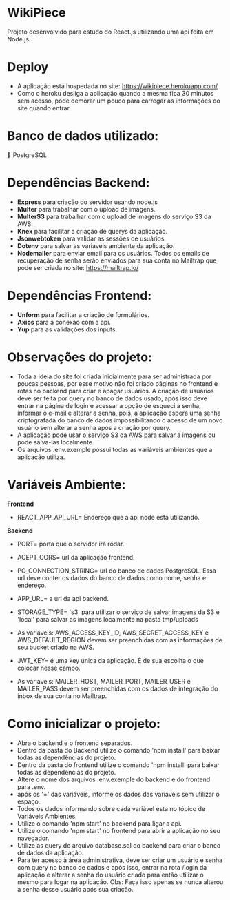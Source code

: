 # WikiPiece
Projeto desenvolvido para estudo do React.js utilizando uma api feita em Node.js.

# Deploy
- A aplicação está hospedada no site: https://wikipiece.herokuapp.com/
- Como o heroku desliga a aplicação quando a mesma fica 30 minutos sem acesso, pode demorar um pouco para carregar as informações do site quando entrar.

# Banco de dados utilizado:
:elephant: PostgreSQL

# Dependências Backend:

- **Express** para criação do servidor usando node.js
- **Multer** para trabalhar com o upload de imagens.
- **MulterS3** para trabalhar com o upload de imagens do serviço S3 da AWS.
- **Knex** para facilitar a criação de querys da aplicação.
- **Jsonwebtoken** para validar as sessões de usuários.
- **Dotenv** para salvar as variaveis ambiente da aplicação.
- **Nodemailer** para enviar email para os usuários. Todos os emails de recuperação de senha serão enviados para sua conta no Mailtrap que pode ser criada no site: https://mailtrap.io/

# Dependências Frontend:

- **Unform** para facilitar a criação de formulários.
- **Axios** para a conexão com a api.
- **Yup** para as validações dos inputs.

# Observações do projeto:

- Toda a ideia do site foi criada inicialmente para ser administrada por poucas pessoas, por esse motivo não foi criado páginas no frontend e rotas no backend para criar e apagar usuários. A criação de usuários deve ser feita por query no banco de dados usado, após isso deve entrar na página de login e acessar a opção de esqueci a senha, informar o e-mail e alterar a senha, pois, a aplicação espera uma senha criptografada do banco de dados impossibilitando o acesso de um novo usuário sem alterar a senha após a criação por query.
- A aplicação pode usar o serviço S3 da AWS para salvar a imagens ou pode salva-las localmente.
- Os arquivos .env.exemple possui todas as variáveis ambientes que a aplicação utiliza.

# Variáveis Ambiente:

**Frontend**

- REACT_APP_API_URL= Endereço que a api node esta utilizando.

**Backend**

- PORT= porta que o servidor irá rodar.
- ACEPT_CORS= url da aplicação frontend.
- PG_CONNECTION_STRING= url do banco de dados PostgreSQL. Essa url deve conter os dados do banco de dados como nome, senha e endereço.
- APP_URL= a url da api backend. 
- STORAGE_TYPE= 's3' para utilizar o serviço de salvar imagens da S3 e 'local' para salvar as imagens localmente na pasta tmp/uploads

- As variáveis: AWS_ACCESS_KEY_ID, AWS_SECRET_ACCESS_KEY e AWS_DEFAULT_REGION devem ser preenchidas com as informações de seu bucket criado na AWS.

- JWT_KEY= é uma key única da aplicação. É de sua escolha o que colocar nesse campo.

- As variáveis: MAILER_HOST, MAILER_PORT, MAILER_USER e MAILER_PASS devem ser preenchidas com os dados de integração do inbox de sua conta no Mailtrap.


# Como inicializar o projeto:

- Abra o backend e o frontend separados.
- Dentro da pasta do Backend utilize o comando 'npm install' para baixar todas as dependências do projeto.
- Dentro da pasta do frontend utilize o comando 'npm install' para baixar todas as dependências do projeto.
- Altere o nome dos arquivos .env.exemple do backend e do frontend para .env.
- após os '=' das variáveis, informe os dados das variáveis sem utilizar o espaço.
- Todos os dados informando sobre cada variável esta no tópico de Variáveis Ambientes.
- Utilize o comando 'npm start' no backend para ligar a api.
- Utilize o comando 'npm start' no frontend para abrir a aplicação no seu navegador.
- Utilize as query do arquivo database.sql do backend para criar o banco de dados da aplicação.
- Para ter acesso à área administrativa, deve ser criar um usuário e senha com query no banco de dados e após isso, entrar na rota /login da aplicação e alterar a senha do usuário criado para então utilizar o mesmo para logar na aplicação. Obs: Faça isso apenas se nunca alterou a senha desse usuário após sua criação.
